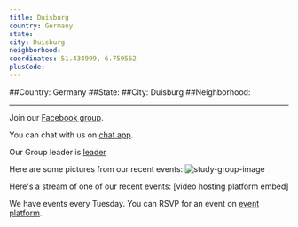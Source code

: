 ```yaml
---
title: Duisburg
country: Germany
state: 
city: Duisburg
neighborhood: 
coordinates: 51.434999, 6.759562
plusCode:
---
```


##Country: Germany
##State: 
##City: Duisburg
##Neighborhood: 
*****
Join our [Facebook group](https://www.facebook.com/groups/free.code.camp.duisburg).

You can chat with us on [chat app]().

Our Group leader is [leader]()

Here are some pictures from our recent events:
![study-group-image]()

Here's a stream of one of our recent events:
[video hosting platform embed]

We have events every Tuesday. You can RSVP for an event on [event platform]().
